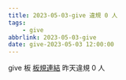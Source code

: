 ```yaml
---
title: 2023-05-03-give 違規 0 人
tags:
    - give
abbrlink: 2023-05-03-give
date: give-2023-05-03 12:00:00
---
```

give 板 [板規連結](https://www.ptt.cc/bbs/give/M.1612495900.A.C32.html)
昨天違規 0 人

